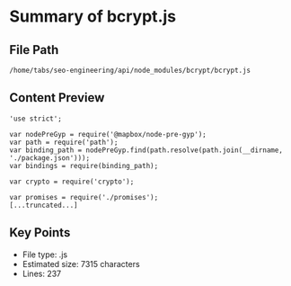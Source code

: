 # Summary of bcrypt.js
  
## File Path
`/home/tabs/seo-engineering/api/node_modules/bcrypt/bcrypt.js`

## Content Preview
```
'use strict';

var nodePreGyp = require('@mapbox/node-pre-gyp');
var path = require('path');
var binding_path = nodePreGyp.find(path.resolve(path.join(__dirname, './package.json')));
var bindings = require(binding_path);

var crypto = require('crypto');

var promises = require('./promises');
[...truncated...]
```

## Key Points
- File type: .js
- Estimated size: 7315 characters
- Lines: 237
